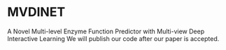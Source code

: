 # MVDINET
A Novel Multi-level Enzyme Function Predictor with Multi-view Deep Interactive Learning
We will publish our code after our paper is accepted.
